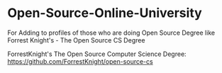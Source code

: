 # Open-Source-Online-University
For Adding to profiles of those who are doing Open Source Degree like Forrest Knight's - The Open Source CS Degree

ForrestKnight's The Open Source Computer Science Degree: https://github.com/ForrestKnight/open-source-cs
